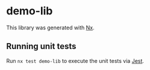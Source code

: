 # demo-lib

This library was generated with [Nx](https://nx.dev).

## Running unit tests

Run `nx test demo-lib` to execute the unit tests via [Jest](https://jestjs.io).
